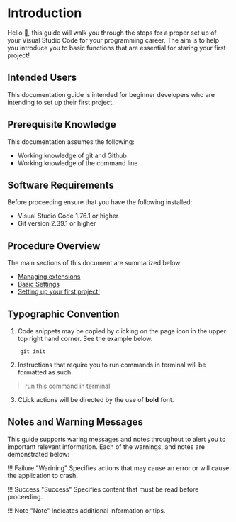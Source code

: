 # Introduction

Hello 👋, this guide will walk you through the steps for a proper set up of your Visual Studio Code for your programming career. The aim is to help you introduce you to basic functions that are essential for staring your first project!

## Intended Users

This documentation guide is intended for beginner developers who are intending to set up their first project.

## Prerequisite Knowledge

This documentation assumes the following:

- Working knowledge of git and Github
- Working knowledge of the command line

## Software Requirements

Before proceeding ensure that you have the following installed:

- Visual Studio Code 1.76.1 or higher
- Git version 2.39.1 or higher

## Procedure Overview

The main sections of this document are summarized below:

- [Managing extensions](./pages/extensions.md)
- [Basic Settings](./pages/settings.md)
- [Setting up your first project!](./pages/setup.md)

## Typographic Convention  

1. Code snippets may be copied by clicking on the page icon in the upper top right hand corner. See the example below.

``` { .js .annotate }
    git init
```

2. Instructions that require you to run commands in terminal will be formatted as such:

> run this command in terminal

3. CLick actions will be directed by the use of **bold** font.

## Notes and Warning Messages

This guide supports waring messages and notes throughout to alert you to important relevant information. Each of the warnings, and notes are demonstrated below:

!!! Failure "Warining"
    Specifies actions that may cause an error or will cause the application to crash.

!!! Success "Success"
    Specifies content that must be read before proceeding.

!!! Note "Note"
    Indicates additional information or tips.